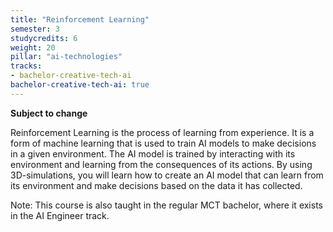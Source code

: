 ```yaml
---
title: "Reinforcement Learning"
semester: 3
studycredits: 6
weight: 20
pillar: "ai-technologies"
tracks:
- bachelor-creative-tech-ai
bachelor-creative-tech-ai: true
---
```


**Subject to change**

Reinforcement Learning is the process of learning from experience. It is a form of machine learning that is used to train AI models to make decisions in a given environment. The AI model is trained by interacting with its environment and learning from the consequences of its actions. By using 3D-simulations, you will learn how to create an AI model that can learn from its environment and make decisions based on the data it has collected.

Note: This course is also taught in the regular MCT bachelor, where it exists in the AI Engineer track.